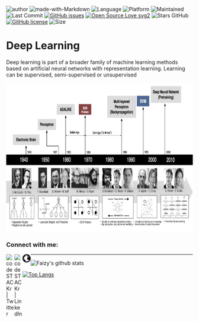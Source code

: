 ![author](https://img.shields.io/badge/author-mohd--faizy-red)
![made-with-Markdown](https://img.shields.io/badge/Made%20with-markdown-blue)
![Language](https://img.shields.io/github/languages/top/mohd-faizy/Deep-Learning)
![Platform](https://img.shields.io/badge/platform-jupyter%20labs-blue)
![Maintained](https://img.shields.io/maintenance/yes/2020)
![Last Commit](https://img.shields.io/github/last-commit/mohd-faizy/Deep-Learning)
[![GitHub issues](https://img.shields.io/github/issues/mohd-faizy/07T_Probabilistic-Deep-Learning-with-TensorFlow)](https://github.com/mohd-faizy/Deep-Learning/issues)
[![Open Source Love svg2](https://badges.frapsoft.com/os/v2/open-source.svg?v=103)](https://opensource.com/resources/what-open-source)
![Stars GitHub](https://img.shields.io/github/stars/mohd-faizy/Deep-Learning)
[![GitHub license](https://img.shields.io/github/license/mohd-faizy/07T_Probabilistic-Deep-Learning-with-TensorFlow)](https://github.commohd-faizy/Deep-Learning/blob/master/LICENSE)
![Size](https://img.shields.io/github/repo-size/mohd-faizy/Deep-Learning)

# Deep Learning

Deep learning is part of a broader family of machine learning methods based on artificial neural networks with representation learning. Learning can be supervised, semi-supervised or unsupervised

<p align='center'>
  <a href="#">
    <img src='https://github.com/mohd-faizy/Deep-Learning/blob/main/dl_img/DL_timeline.jpg?raw=true' width=800px height=400px alt="">
  </a>
</p>

### Connect with me:

[<img align="left" alt="codeSTACKr | Twitter" width="22px" src="https://cdn.jsdelivr.net/npm/simple-icons@v3/icons/twitter.svg" />][twitter]
[<img align="left" alt="codeSTACKr | LinkedIn" width="22px" src="https://cdn.jsdelivr.net/npm/simple-icons@v3/icons/linkedin.svg" />][linkedin]
[<img align="left" alt="codeSTACKr.com" width="22px" src="https://raw.githubusercontent.com/iconic/open-iconic/master/svg/globe.svg" />][stackexchange ai]

[twitter]: https://twitter.com/F4izy
[linkedin]: https://www.linkedin.com/in/mohd-faizy/
[stackexchange ai]: https://ai.stackexchange.com/users/36737/cypher

---

![Faizy's github stats](https://github-readme-stats.vercel.app/api?username=mohd-faizy&show_icons=true)

[![Top Langs](https://github-readme-stats.vercel.app/api/top-langs/?username=mohd-faizy&layout=compact)](https://github.com/mohd-faizy/github-readme-stats)
